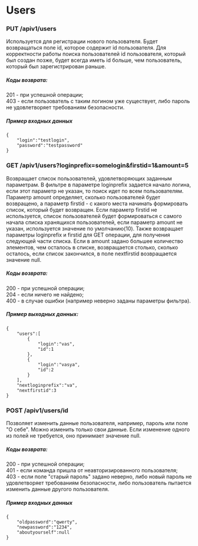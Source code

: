 # Users

### PUT /apiv1/users

Используется для регистрации нового пользователя. Будет возвращаться поле id, которое содержит id пользователя. Для корректности работы поиска пользователей id пользователя, который был создан позже, будет всегда иметь id больше, чем пользователь, который был зарегистрирован раньше.

##### Коды возврата:
201 - при успешной операции;<br />
403 - если пользователь с таким логином уже существует, либо пароль не удовлетворяет требованиям безопасности.<br />

##### Пример входных данных
    {
        "login":"testlogin",
        "password":"testpassword"
    }

### GET /apiv1/users?loginprefix=somelogin&firstid=1&amount=5

Возвращает список пользователей, удовлетворяющих заданным параметрам. В фильтре в параметре loginprefix задается начало логина, если этот параметр не указан, то поиск идет по всем пользователям. Параметр amount определяет, сколько пользователей будет возвращено, а параметр firstid - с какого места начинать формировать список, который будет возвращен. Если параметр firstid не используется, список пользователей будет формироваться с самого начала списка хранящихся пользователей, если параметр amount не указан, используется значение по умолчанию(10). Также возвращает параметры loginprefix и firstid для GET операции, для получения следующей части списка. Если в amount задано большее количество элементов, чем осталось в списке, возвращается столько, сколько осталось, если список закончился, в поле nextfirstid возвращается значение null.

##### Коды возврата:
200 - при успешной операции;<br />
204 - если ничего не найдено;<br />
400 - в случае ошибки (например неверно заданы параметры фильтра).<br />

##### Пример выходных данных:
    {
        "users":[
            {
                "login":"vas",
                "id":1
            },
            {
                "login":"vasya",
                "id":2
            }
        ],
        "nextloginprefix":"va",
        "nextfirstid":3
    }
    
### POST /apiv1/users/id

Позволяет изменить данные пользователя, например, пароль или поле "О себе". Можно изменить только свои данные. Если изменение одного из полей не требуется, оно принимает значение null.

##### Коды возврата:
200 - при успешной операции;<br />
401 - если команда пришла от неавторизированного пользователя;<br />
403 - если поле "старый пароль" задано неверно, либо новый пароль не удовлетворяет требованиям безопасности, либо пользователь пытается изменить данные другого пользователя.<br />

##### Пример входных данных
    {
        "oldpassword":"qwerty",
        "newpassword":"1234",
        "aboutyourself":null
    }
